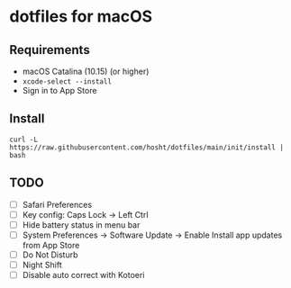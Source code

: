 # dotfiles for macOS

## Requirements
- macOS Catalina (10.15) (or higher)
- `xcode-select --install`
- Sign in to App Store

## Install

`curl -L https://raw.githubusercontent.com/hosht/dotfiles/main/init/install | bash`

## TODO

- [ ] Safari Preferences
- [ ] Key config: Caps Lock -> Left Ctrl
- [ ] Hide battery status in menu bar
- [ ] System Preferences -> Software Update -> Enable Install app updates from App Store
- [ ] Do Not Disturb
- [ ] Night Shift
- [ ] Disable auto correct with Kotoeri
